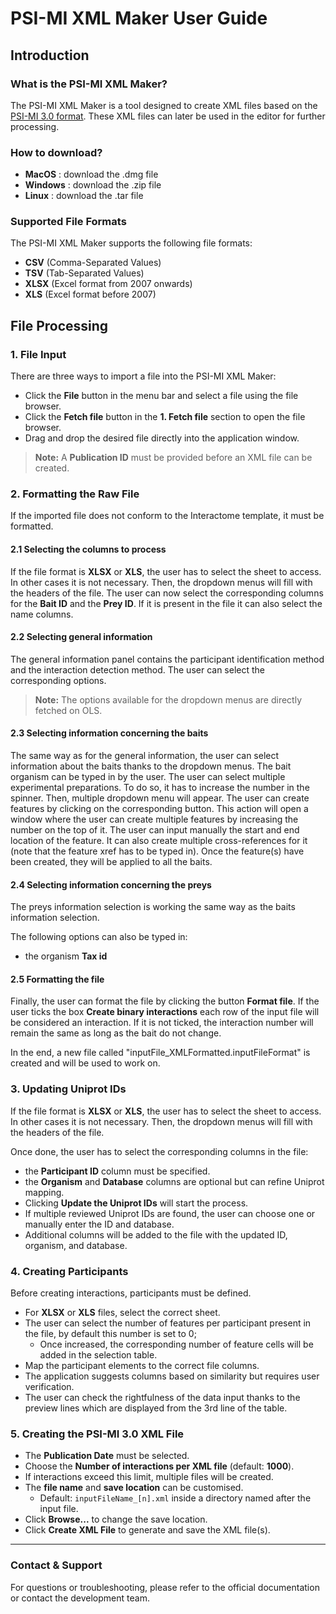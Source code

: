 # PSI-MI XML Maker User Guide

## Introduction

### What is the PSI-MI XML Maker?
The PSI-MI XML Maker is a tool designed to create XML files based on the [PSI-MI 3.0 format](https://rawgit.com/HUPO-PSI/miXML/master/3.0/doc/MIF300.html).
These XML files can later be used in the editor for further processing.

### How to download?
- **MacOS** : download the .dmg file
- **Windows** : download the .zip file
- **Linux** : download the .tar file

### Supported File Formats
The PSI-MI XML Maker supports the following file formats:
- **CSV** (Comma-Separated Values)
- **TSV** (Tab-Separated Values)
- **XLSX** (Excel format from 2007 onwards)
- **XLS** (Excel format before 2007)

## File Processing

### 1. File Input
There are three ways to import a file into the PSI-MI XML Maker:
- Click the **File** button in the menu bar and select a file using the file browser.
- Click the **Fetch file** button in the **1. Fetch file** section to open the file browser.
- Drag and drop the desired file directly into the application window.

> **Note:** A **Publication ID** must be provided before an XML file can be created.

### 2. Formatting the Raw File
If the imported file does not conform to the Interactome template, it must be formatted.

#### 2.1 Selecting the columns to process
If the file format is **XLSX** or **XLS**, the user has to select the sheet to access. In other cases it is not necessary.
Then, the dropdown menus will fill with the headers of the file.
The user can now select the corresponding columns for the **Bait ID** and the **Prey ID**.
If it is present in the file it can also select the name columns.

#### 2.2 Selecting general information
The general information panel contains the participant identification method and the interaction detection method.
The user can select the corresponding options.

> **Note:** The options available for the dropdown menus are directly fetched on OLS.

#### 2.3 Selecting information concerning the baits
The same way as for the general information, the user can select information about the baits thanks to the dropdown menus.
The bait organism can be typed in by the user.
The user can select multiple experimental preparations. To do so, it has to increase the number in the spinner.
Then, multiple dropdown menu will appear.
The user can create features by clicking on the corresponding button.
This action will open a window where the user can create multiple features by increasing the number on the top of it.
The user can input manually the start and end location of the feature. It can also create multiple cross-references for it (note that the feature xref has to be typed in).
Once the feature(s) have been created, they will be applied to all the baits.

#### 2.4 Selecting information concerning the preys
The preys information selection is working the same way as the baits information selection.

The following options can also be typed in:
- the organism **Tax id**

#### 2.5 Formatting the file
Finally, the user can format the file by clicking the button **Format file**.
If the user ticks the box **Create binary interactions** each row of the input file will be considered an interaction.
If it is not ticked, the interaction number will remain the same as long as the bait do not change.

In the end, a new file called "inputFile_XMLFormatted.inputFileFormat" is created and will be used to work on.

### 3. Updating Uniprot IDs
If the file format is **XLSX** or **XLS**, the user has to select the sheet to access. In other cases it is not necessary.
Then, the dropdown menus will fill with the headers of the file.

Once done, the user has to select the corresponding columns in the file:

- the **Participant ID** column must be specified.
- the **Organism** and **Database** columns are optional but can refine Uniprot mapping.
- Clicking **Update the Uniprot IDs** will start the process.
- If multiple reviewed Uniprot IDs are found, the user can choose one or manually enter the ID and database.
- Additional columns will be added to the file with the updated ID, organism, and database.

### 4. Creating Participants
Before creating interactions, participants must be defined.
- For **XLSX** or **XLS** files, select the correct sheet.
- The user can select the number of features per participant present in the file, by default this number is set to 0;
  - Once increased, the corresponding number of feature cells will be added in the selection table.
- Map the participant elements to the correct file columns.
- The application suggests columns based on similarity but requires user verification.
- The user can check the rightfulness of the data input thanks to the preview lines which are displayed from the 3rd line of the table.

### 5. Creating the PSI-MI 3.0 XML File
- The **Publication Date** must be selected.
- Choose the **Number of interactions per XML file** (default: **1000**).
- If interactions exceed this limit, multiple files will be created.
- The **file name** and **save location** can be customised.
    - Default: `inputFileName_[n].xml` inside a directory named after the input file.
- Click **Browse...** to change the save location.
- Click **Create XML File** to generate and save the XML file(s).

---

### Contact & Support
For questions or troubleshooting, please refer to the official documentation or contact the development team.

